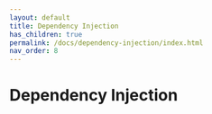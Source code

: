 ```yaml
---
layout: default
title: Dependency Injection
has_children: true
permalink: /docs/dependency-injection/index.html
nav_order: 8
---
```


# Dependency Injection

